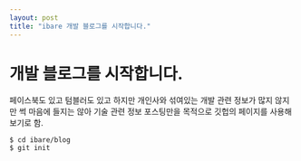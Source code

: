 ```yaml
---
layout: post
title: "ibare 개발 블로그를 시작합니다."
---
```

# 개발 블로그를 시작합니다.

페이스북도 있고 텀블러도 있고 하지만 개인사와 섞여있는 개발 관련 정보가 많지 않지만 썩 마음에 들지는 않아 기술 관련 정보 포스팅만을 목적으로 깃헙의 페이지를 사용해보기로 함.

```
$ cd ibare/blog
$ git init
```

